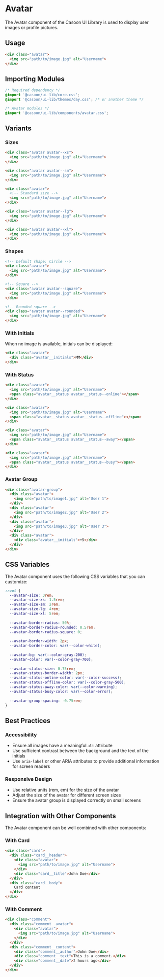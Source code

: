 # Avatar

The Avatar component of the Casoon UI Library is used to display user images or profile pictures.

## Usage

```html
<div class="avatar">
  <img src="path/to/image.jpg" alt="Username">
</div>
```

## Importing Modules

```css
/* Required dependency */
@import '@casoon/ui-lib/core.css';
@import '@casoon/ui-lib/themes/day.css'; /* or another theme */

/* Avatar modules */
@import '@casoon/ui-lib/components/avatar.css';
```

## Variants

### Sizes

```html
<div class="avatar avatar--xs">
  <img src="path/to/image.jpg" alt="Username">
</div>

<div class="avatar avatar--sm">
  <img src="path/to/image.jpg" alt="Username">
</div>

<div class="avatar">
  <!-- Standard size -->
  <img src="path/to/image.jpg" alt="Username">
</div>

<div class="avatar avatar--lg">
  <img src="path/to/image.jpg" alt="Username">
</div>

<div class="avatar avatar--xl">
  <img src="path/to/image.jpg" alt="Username">
</div>
```

### Shapes

```html
<!-- Default shape: Circle -->
<div class="avatar">
  <img src="path/to/image.jpg" alt="Username">
</div>

<!-- Square -->
<div class="avatar avatar--square">
  <img src="path/to/image.jpg" alt="Username">
</div>

<!-- Rounded square -->
<div class="avatar avatar--rounded">
  <img src="path/to/image.jpg" alt="Username">
</div>
```

### With Initials

When no image is available, initials can be displayed:

```html
<div class="avatar">
  <div class="avatar__initials">MM</div>
</div>
```

### With Status

```html
<div class="avatar">
  <img src="path/to/image.jpg" alt="Username">
  <span class="avatar__status avatar__status--online"></span>
</div>

<div class="avatar">
  <img src="path/to/image.jpg" alt="Username">
  <span class="avatar__status avatar__status--offline"></span>
</div>

<div class="avatar">
  <img src="path/to/image.jpg" alt="Username">
  <span class="avatar__status avatar__status--away"></span>
</div>

<div class="avatar">
  <img src="path/to/image.jpg" alt="Username">
  <span class="avatar__status avatar__status--busy"></span>
</div>
```

### Avatar Group

```html
<div class="avatar-group">
  <div class="avatar">
    <img src="path/to/image1.jpg" alt="User 1">
  </div>
  <div class="avatar">
    <img src="path/to/image2.jpg" alt="User 2">
  </div>
  <div class="avatar">
    <img src="path/to/image3.jpg" alt="User 3">
  </div>
  <div class="avatar">
    <div class="avatar__initials">+5</div>
  </div>
</div>
```

## CSS Variables

The Avatar component uses the following CSS variables that you can customize:

```css
:root {
  --avatar-size: 3rem;
  --avatar-size-xs: 1.5rem;
  --avatar-size-sm: 2rem;
  --avatar-size-lg: 4rem;
  --avatar-size-xl: 5rem;
  
  --avatar-border-radius: 50%;
  --avatar-border-radius-rounded: 0.5rem;
  --avatar-border-radius-square: 0;
  
  --avatar-border-width: 2px;
  --avatar-border-color: var(--color-white);
  
  --avatar-bg: var(--color-gray-200);
  --avatar-color: var(--color-gray-700);
  
  --avatar-status-size: 0.75rem;
  --avatar-status-border-width: 2px;
  --avatar-status-online-color: var(--color-success);
  --avatar-status-offline-color: var(--color-gray-500);
  --avatar-status-away-color: var(--color-warning);
  --avatar-status-busy-color: var(--color-error);
  
  --avatar-group-spacing: -0.75rem;
}
```

## Best Practices

### Accessibility

- Ensure all images have a meaningful `alt` attribute
- Use sufficient contrast between the background and the text of the initials
- Use `aria-label` or other ARIA attributes to provide additional information for screen readers

### Responsive Design

- Use relative units (rem, em) for the size of the avatar
- Adjust the size of the avatar for different screen sizes
- Ensure the avatar group is displayed correctly on small screens

## Integration with Other Components

The Avatar component can be well combined with other components:

### With Card

```html
<div class="card">
  <div class="card__header">
    <div class="avatar">
      <img src="path/to/image.jpg" alt="Username">
    </div>
    <div class="card__title">John Doe</div>
  </div>
  <div class="card__body">
    Card content
  </div>
</div>
```

### With Comment

```html
<div class="comment">
  <div class="comment__avatar">
    <div class="avatar">
      <img src="path/to/image.jpg" alt="Username">
    </div>
  </div>
  <div class="comment__content">
    <div class="comment__author">John Doe</div>
    <div class="comment__text">This is a comment.</div>
    <div class="comment__date">2 hours ago</div>
  </div>
</div>
``` 